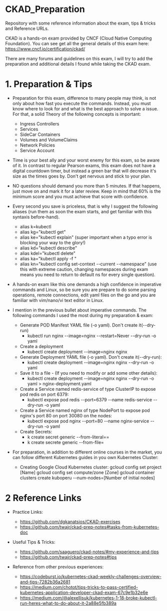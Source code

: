 # CKAD_Preparation
Repository with some reference information about the exam, tips &amp; tricks and Reference URLs.

CKAD is a hands-on exam provided by CNCF (Cloud Native Computing Foundation). You can see get all the general details of this exam here:
https://www.cncf.io/certification/ckad/

There are many forums and guidelines on this exam, I will try to add the preparation and additional details I found while taking the CKAD exam.

# 1. Preparation & Tips
  - Preparation for this exam, difference to many people may think, is not only about how fast you execute the commands. Instead, you must know where to look for and what is the best approach to solve a issue. For that, a solid Theory of the following concepts is important:
    - Ingress Controllers
    - Services
    - SideCar Containers
    - Volumes and VolumeClaims
    - Network Policies
    - Service Account
  - Time is your best ally and your worst enemy for this exam, so be aware of it. In contrast to regular Pearson exams, this exam does not have a digital countdown   timer, but instead a green bar that will decrease it's size as the times goes by. Don't get nervous and stick to your plan. 
  - NO questions should demand you more than 5 minutes. If that happens, just move on and mark it for a later review. Keep in mind that 60% is the minimum score and you must achieve that score with confidence. 
  - Every second you save is priceless, that is why I suggest the following aliases (run them as soon the exam starts, and get familiar with this syntaxis before-hand).
    - alias k=kubectl
    - alias kg="kubectl get"
    - alias ke="kubectl explain" (super important when a typo error is blocking your way to the glory!)
    - alias kd="kubectl describe"
    - alias kdel="kubectl delete"
    - alias ka="kubectl apply -f "
    - alias kn="kubectl config set-context --current --namespace" (use this with extreme caution, changing namespaces during exam means you need to return to default ns for every single question).
  - A hands-on exam like this one demands a high confidence in imperative commands and Linux, so be sure you are prepare to do some parsing operations, remote connections, edit yaml files on the go and you are familiar with vim/nano/vi text editor in Linux.
  - I mention in the previous bullet about imperative commands. The following commands I used the most during my preparation & exam:
    - Generate POD Manifest YAML file (-o yaml). Don't create it(--dry-run)
        - kubectl run nginx --image=nginx --restart=Never --dry-run -o yaml
    - Create a deployment
        - kubectl create deployment --image=nginx nginx
    - Generate Deployment YAML file (-o yaml). Don't create it(--dry-run):
        - kubectl create deployment --image=nginx nginx --dry-run -o yaml
    - Save it to a file - (If you need to modify or add some other details):
        - kubectl create deployment --image=nginx nginx --dry-run -o yaml > nginx-deployment.yaml
    - Create a Service named redis-service of type ClusterIP to expose pod redis on port 6379:
        - kubectl expose pod redis --port=6379 --name redis-service --dry-run -o yaml
    - Create a Service named nginx of type NodePort to expose pod nginx's port 80 on port 30080 on the nodes:
        - kubectl expose pod nginx --port=80 --name nginx-service --dry-run -o yaml
    - Create Secrets:
        - k create secret generic <secret-name> --from-literal=<key>=<value>
        - k create secrete generic <secret-name> --from-file=<path-to-file>
  - For preparation, in addition to different online courses in the market, you can follow different Kubernetes guides in you own Kubernetes Cluster:
  
    - Creating Google Cloud Kubernetes cluster:
        gcloud config set project [Name]
        gcloud config set compute/zone [Zone]
        gcloud container clusters create kuboperu --num-nodes=[Number of initial nodes]

# 2 Reference Links
  
   - Practice Links:
     - https://github.com/dgkanatsios/CKAD-exercises
     - https://github.com/twajr/ckad-prep-notes#tasks-from-kubernetes-doc
     
   - Useful Tips & Tricks:
     - https://github.com/saaguero/ckad-notes/#my-experience-and-tips
     - https://github.com/twajr/ckad-prep-notes#tips
   
   - Reference from other previous experiences:
     - https://codeburst.io/kubernetes-ckad-weekly-challenges-overview-and-tips-7282b36a2681
     - https://medium.com/chotot/tips-tricks-to-pass-certified-kubernetes-application-developer-ckad-exam-67c9e1b32e6e
     - https://medium.com/@alexellisuk/kubernetes-1-18-broke-kubectl-run-heres-what-to-do-about-it-2a88e5fb389a



    
